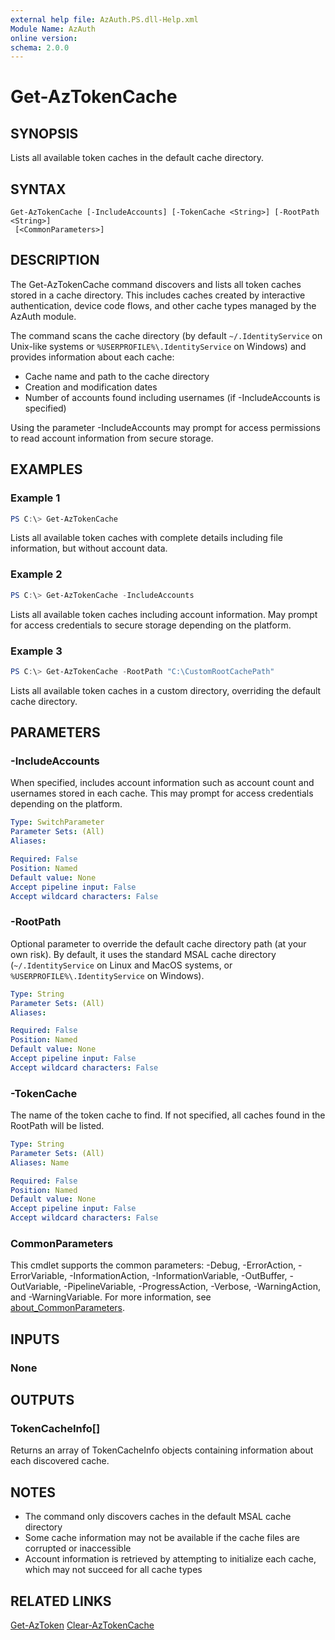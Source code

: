 ```yaml
---
external help file: AzAuth.PS.dll-Help.xml
Module Name: AzAuth
online version:
schema: 2.0.0
---
```


# Get-AzTokenCache

## SYNOPSIS

Lists all available token caches in the default cache directory.

## SYNTAX

```
Get-AzTokenCache [-IncludeAccounts] [-TokenCache <String>] [-RootPath <String>]
 [<CommonParameters>]
```

## DESCRIPTION

The Get-AzTokenCache command discovers and lists all token caches stored in a cache directory. This includes caches created by interactive authentication, device code flows, and other cache types managed by the AzAuth module.

The command scans the cache directory (by default `~/.IdentityService` on Unix-like systems or `%USERPROFILE%\.IdentityService` on Windows) and provides information about each cache:

- Cache name and path to the cache directory
- Creation and modification dates
- Number of accounts found including usernames (if -IncludeAccounts is specified)

Using the parameter -IncludeAccounts may prompt for access permissions to read account information from secure storage.

## EXAMPLES

### Example 1

```powershell
PS C:\> Get-AzTokenCache
```

Lists all available token caches with complete details including file information, but without account data.

### Example 2

```powershell
PS C:\> Get-AzTokenCache -IncludeAccounts
```

Lists all available token caches including account information. May prompt for access credentials to secure storage depending on the platform.

### Example 3

```powershell
PS C:\> Get-AzTokenCache -RootPath "C:\CustomRootCachePath"
```

Lists all available token caches in a custom directory, overriding the default cache directory.

## PARAMETERS

### -IncludeAccounts

When specified, includes account information such as account count and usernames stored in each cache. This may prompt for access credentials depending on the platform.

```yaml
Type: SwitchParameter
Parameter Sets: (All)
Aliases:

Required: False
Position: Named
Default value: None
Accept pipeline input: False
Accept wildcard characters: False
```

### -RootPath

Optional parameter to override the default cache directory path (at your own risk). By default, it uses the standard MSAL cache directory (`~/.IdentityService` on Linux and MacOS systems, or `%USERPROFILE%\.IdentityService` on Windows).

```yaml
Type: String
Parameter Sets: (All)
Aliases:

Required: False
Position: Named
Default value: None
Accept pipeline input: False
Accept wildcard characters: False
```

### -TokenCache

The name of the token cache to find. If not specified, all caches found in the RootPath will be listed.

```yaml
Type: String
Parameter Sets: (All)
Aliases: Name

Required: False
Position: Named
Default value: None
Accept pipeline input: False
Accept wildcard characters: False
```

### CommonParameters
This cmdlet supports the common parameters: -Debug, -ErrorAction, -ErrorVariable, -InformationAction, -InformationVariable, -OutBuffer, -OutVariable, -PipelineVariable, -ProgressAction, -Verbose, -WarningAction, and -WarningVariable. For more information, see [about_CommonParameters](http://go.microsoft.com/fwlink/?LinkID=113216).

## INPUTS

### None

## OUTPUTS

### TokenCacheInfo[]

Returns an array of TokenCacheInfo objects containing information about each discovered cache.

## NOTES

- The command only discovers caches in the default MSAL cache directory
- Some cache information may not be available if the cache files are corrupted or inaccessible
- Account information is retrieved by attempting to initialize each cache, which may not succeed for all cache types

## RELATED LINKS

[Get-AzToken](Get-AzToken.md)
[Clear-AzTokenCache](Clear-AzTokenCache.md)
